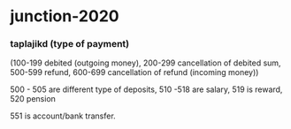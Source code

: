 # junction-2020

### taplajikd (type of payment)

(100-199 debited (outgoing money), 200-299 cancellation of debited sum, 500-599 refund, 600-699 cancellation of refund (incoming money))

500 - 505 are different type of deposits, 510 -518 are salary, 519 is reward, 520 pension

551 is account/bank transfer.


